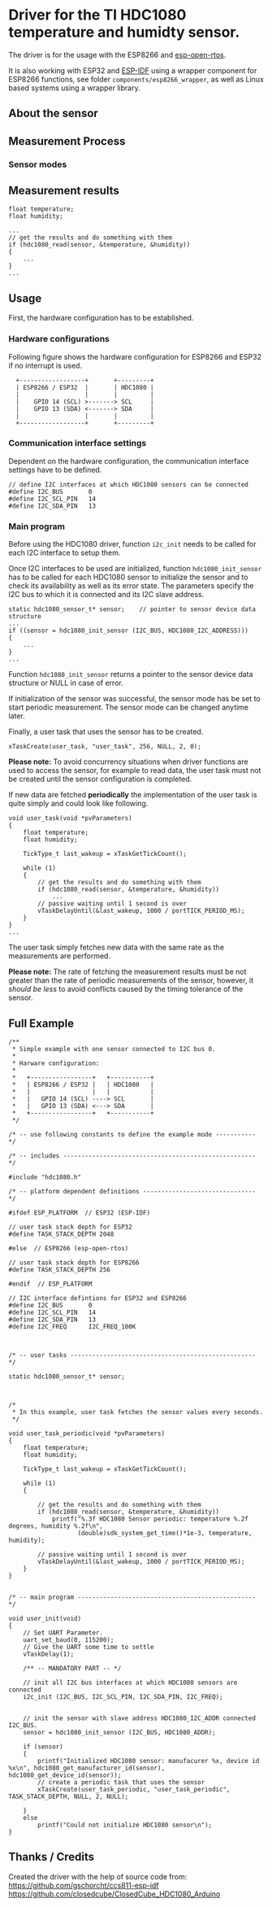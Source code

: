 
# Driver for the TI HDC1080 temperature and humidty sensor.

The driver is for the usage with the ESP8266 and [esp-open-rtos](https://github.com/SuperHouse/esp-open-rtos). 

It is also working with ESP32 and [ESP-IDF](https://github.com/espressif/esp-idf.git) using a wrapper component for ESP8266 functions, see folder ```components/esp8266_wrapper```, as well as Linux based systems using a wrapper library.

## About the sensor



## Measurement Process

### Sensor modes


## Measurement results


```
float temperature;
float humidity;

...
// get the results and do something with them
if (hdc1080_read(sensor, &temperature, &humidity))
{
    ...
}
...
```


## Usage

First, the hardware configuration has to be established.

### Hardware configurations

Following figure shows the hardware configuration for ESP8266 and ESP32 if no interrupt is used.

```
  +------------------+       +---------+
  | ESP8266 / ESP32  |       | HDC1080 |
  |                  |       |         |
  |    GPIO 14 (SCL) >-------> SCL     |
  |    GPIO 13 (SDA) <-------> SDA     |
  |                  |       |         |
  +------------------+       +---------+
```

### Communication interface settings

Dependent on the hardware configuration, the communication interface settings have to be defined.

```
// define I2C interfaces at which HDC1080 sensors can be connected
#define I2C_BUS       0
#define I2C_SCL_PIN   14
#define I2C_SDA_PIN   13

```

### Main program

Before using the HDC1080 driver, function ```i2c_init``` needs to be called for each I2C interface to setup them.


Once I2C interfaces to be used are initialized, function ```hdc1080_init_sensor``` has to be called for each HDC1080 sensor to initialize the sensor and to check its availability as well as its error state. The parameters specify the I2C bus to which it is connected and its I2C slave address.

```
static hdc1080_sensor_t* sensor;    // pointer to sensor device data structure
...
if ((sensor = hdc1080_init_sensor (I2C_BUS, HDC1080_I2C_ADDRESS)))
{
    ...
}
...
```

Function ```hdc1080_init_sensor``` returns a pointer to the sensor device data structure or NULL in case of error.

If initialization of the sensor was successful, the sensor mode has be set to start periodic measurement. The sensor mode can be changed anytime later.

Finally, a user task that uses the sensor has to be created.

```
xTaskCreate(user_task, "user_task", 256, NULL, 2, 0);
```

**Please note:** To avoid concurrency situations when driver functions are used to access the sensor, for example to read data, the user task must not be created until the sensor configuration is completed.

If new data are fetched **periodically** the implementation of the user task is quite simply and could look like following.

```
void user_task(void *pvParameters)
{
    float temperature;
    float humidity;

    TickType_t last_wakeup = xTaskGetTickCount();

    while (1)
    {
        // get the results and do something with them
        if (hdc1080_read(sensor, &temperature, &humidity))
            ...
        // passive waiting until 1 second is over
        vTaskDelayUntil(&last_wakeup, 1000 / portTICK_PERIOD_MS);
    }
}
...
```

The user task simply fetches new data with the same rate as the measurements are performed.

**Please note:** The rate of fetching the measurement results must be not greater than the rate of periodic measurements of the sensor, however, it *should be less* to avoid conflicts caused by the timing tolerance of the sensor.

## Full Example

```
/**
 * Simple example with one sensor connected to I2C bus 0. 
 *
 * Harware configuration:
 *
 *   +-----------------+   +-----------+
 *   | ESP8266 / ESP32 |   | HDC1080   |
 *   |                 |   |           |
 *   |   GPIO 14 (SCL) ----> SCL       |
 *   |   GPIO 13 (SDA) <---> SDA       |
 *   +-----------------+   +-----------+
 */

/* -- use following constants to define the example mode ----------- */

/* -- includes ----------------------------------------------------- */

#include "hdc1080.h"

/* -- platform dependent definitions ------------------------------- */

#ifdef ESP_PLATFORM  // ESP32 (ESP-IDF)

// user task stack depth for ESP32
#define TASK_STACK_DEPTH 2048

#else  // ESP8266 (esp-open-rtos)

// user task stack depth for ESP8266
#define TASK_STACK_DEPTH 256

#endif  // ESP_PLATFORM

// I2C interface defintions for ESP32 and ESP8266
#define I2C_BUS       0
#define I2C_SCL_PIN   14
#define I2C_SDA_PIN   13
#define I2C_FREQ      I2C_FREQ_100K



/* -- user tasks --------------------------------------------------- */

static hdc1080_sensor_t* sensor;



/*
 * In this example, user task fetches the sensor values every seconds.
 */

void user_task_periodic(void *pvParameters)
{
    float temperature;
    float humidity;

    TickType_t last_wakeup = xTaskGetTickCount();

    while (1)
    {

        // get the results and do something with them
        if (hdc1080_read(sensor, &temperature, &humidity))
            printf("%.3f HDC1080 Sensor periodic: temperature %.2f degrees, humidity %.2f\n",
                   (double)sdk_system_get_time()*1e-3, temperature, humidity);

        // passive waiting until 1 second is over
        vTaskDelayUntil(&last_wakeup, 1000 / portTICK_PERIOD_MS);
    }
}


/* -- main program ------------------------------------------------- */

void user_init(void)
{
    // Set UART Parameter.
    uart_set_baud(0, 115200);
    // Give the UART some time to settle
    vTaskDelay(1);

    /** -- MANDATORY PART -- */

    // init all I2C bus interfaces at which HDC1080 sensors are connected
    i2c_init (I2C_BUS, I2C_SCL_PIN, I2C_SDA_PIN, I2C_FREQ);
    

    // init the sensor with slave address HDC1080_I2C_ADDR connected I2C_BUS.
    sensor = hdc1080_init_sensor (I2C_BUS, HDC1080_ADDR);

    if (sensor)
    {
        printf("Initialized HDC1080 sensor: manufacurer %x, device id %x\n", hdc1080_get_manufacturer_id(sensor), hdc1080_get_device_id(sensor));
        // create a periodic task that uses the sensor
        xTaskCreate(user_task_periodic, "user_task_periodic", TASK_STACK_DEPTH, NULL, 2, NULL);

    }
    else
        printf("Could not initialize HDC1080 sensor\n");
}

```

## Thanks / Credits
Created the driver with the help of source code from:
https://github.com/gschorcht/ccs811-esp-idf
https://github.com/closedcube/ClosedCube_HDC1080_Arduino
